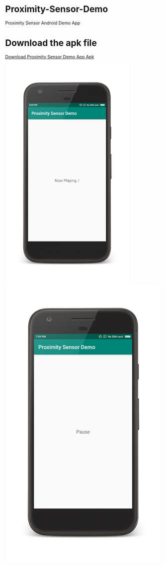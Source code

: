 # Proximity-Sensor-Demo
Proximity Sensor Android Demo App

# Download the apk file
<a href="/Proximity Sensor Demo.apk?raw=true" download="Proximity Sensor Demo.apk" target="_blank"> Download Proximity Sensor Demo App Apk </a>

<img src="/ScreenShot 1.png"/>
<img src="/ScreenShot 2.png"/>

